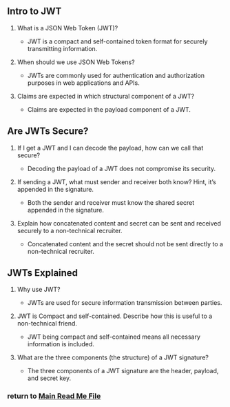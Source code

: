## Intro to JWT

1. What is a JSON Web Token (JWT)?
   - JWT is a compact and self-contained token format for securely transmitting information.

2. When should we use JSON Web Tokens?
   - JWTs are commonly used for authentication and authorization purposes in web applications and APIs.

3. Claims are expected in which structural component of a JWT?
   - Claims are expected in the payload component of a JWT.

## Are JWTs Secure?

1. If I get a JWT and I can decode the payload, how can we call that secure?
   - Decoding the payload of a JWT does not compromise its security.

2. If sending a JWT, what must sender and receiver both know? Hint, it’s appended in the signature.
   - Both the sender and receiver must know the shared secret appended in the signature.

3. Explain how concatenated content and secret can be sent and received securely to a non-technical recruiter.
   - Concatenated content and the secret should not be sent directly to a non-technical recruiter.

## JWTs Explained

1. Why use JWT?
   - JWTs are used for secure information transmission between parties.

2. JWT is Compact and self-contained. Describe how this is useful to a non-technical friend.
   - JWT being compact and self-contained means all necessary information is included.

3. What are the three components (the structure) of a JWT signature?
   - The three components of a JWT signature are the header, payload, and secret key.





 ### return to [Main Read Me File](./README.md)